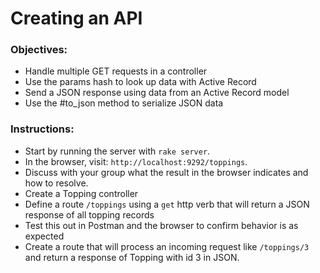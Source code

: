 # Creating an API

### Objectives: 

- Handle multiple GET requests in a controller
- Use the params hash to look up data with Active Record
- Send a JSON response using data from an Active Record model
- Use the #to_json method to serialize JSON data

### Instructions:

- Start by running the server with `rake server`. 
- In the browser, visit: `http://localhost:9292/toppings`. 
- Discuss with your group what the result in the browser indicates and how to resolve.
- Create a Topping controller
- Define a route `/toppings` using a `get` http verb that will return a JSON response of all topping records
- Test this out in Postman and the browser to confirm behavior is as expected
- Create a route that will process an incoming request like `/toppings/3` and return a response of Topping with id 3 in JSON. 